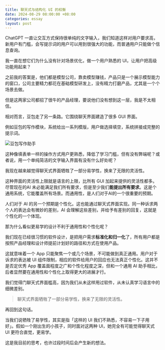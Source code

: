 ```yaml
---
title: 聊天式与结构化 UI 的权衡
date: 2024-08-29 08:00:00 +08:00
categories: essay
layout: post
---
```


ChatGPT 一直让交互方式保持很单纯的文字输入，我们知道这样对用户要求高，新用户有门槛，会写提示词的用户可以用到很强大的功能，而普通用户只能做个信息查询。

我一直在想它们为什么没有针对场景优化，做一个用户熟悉的 UI，让用户把高级功能用起来？

之前我的答案是，他们都是模型公司，靠卖模型赚钱，产品只是一个展示模型能力的窗口，公司主要精力都花在基础模型研发上，没有精力打磨产品，尤其是一个个场景去做。

但是这两家公司都招了很牛的产品经理，要说他们没有想到这一层，我是不太相信。

相对而言，豆包走了另一条路。它围绕聊天界面建造了很多 GUI 界面。

例如豆包的写作模块，系统给出一系列模版，用户做选择填空，系统拼接成完整的提示词。

![豆包写作助手](https://objectstorageapi.bja.sealos.run/nvkj4xo6-wangyazhou.com/blog/doubao-writer.png)

这种像填表单一样的操作方式用户更熟悉，降低了学习门槛，但有没有弊端呢？或者说，用一个单纯简洁的文字输入界面有没有什么好处呢？

我现在越来越觉得聊天式界面牺牲了一部分易学性，换来了无限的灵活性。

这种界面的灵活性上限就是语言的上限，比所有 GUI 加起来提供的灵活性都多。尽管现在的AI 未必能满足我们所有要求，但是至少我们**能提出所有要求**。这是个通用系统，它能覆盖所有场景。而通用性，是人们对于AI的一个很重要的预期。

人们对于 AI 的另一个预期是个性化。这也能通过聊天式界面实现。同一种诉求两个人的表达会有微妙的差别，AI 会理解这些差别，并给予有差别的回复，这就是个性化的一个体现。

那为什么看似更易学的设计不利于通用性和个性化呢？

我们现在已经很习惯的软件设计，是把用户需求**标准化和归一化**了，所有用户都是按照产品经理和设计师提前计划好的路径和方式在使用产品。

这就意味着一个 App 只能聚焦一个或几个场景，不可能做到真正通用。用户对于诉求的表达被 UI 组件限制，相应的软件给用户的回应也无法真正个性化。这并不是否定优秀 App 覆盖面程度之广和个性化程度之深，但和一个通用 AI 助手相比，后者显然要在通用性和个性化上取得更大的进展才行。

我们觉得门聊天式界面槛高，因为我们从未这样用过软件，从未认真学习语言中的细微差别。

> 聊天式界面牺牲了一部分易学性，换来了无限的灵活性。

再回到这句话。

当我们说牺牲了易学性，其实是指「这样的 UI 我们不熟悉，不容易一下子用好」。假如一个刚出生的小孩子，同时面对这两种 UI，她完全有可能觉得聊天式 UI 更符合直觉，更易学。

这是我目前的思考，也许过段时间后会产生新的想法。
